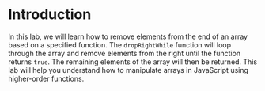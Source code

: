 # Introduction

In this lab, we will learn how to remove elements from the end of an array based on a specified function. The `dropRightWhile` function will loop through the array and remove elements from the right until the function returns `true`. The remaining elements of the array will then be returned. This lab will help you understand how to manipulate arrays in JavaScript using higher-order functions.
